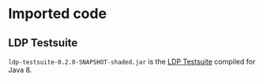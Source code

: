 # Imported code 

## LDP Testsuite

`ldp-testsuite-0.2.0-SNAPSHOT-shaded.jar` is the [LDP Testsuite](https://w3c.github.io/ldp-testsuite/) compiled for Java 8.

